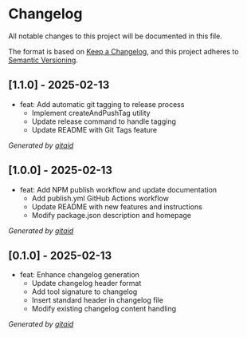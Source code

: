 # Changelog

All notable changes to this project will be documented in this file.

The format is based on [Keep a Changelog](https://keepachangelog.com/en/1.0.0/),
and this project adheres to [Semantic Versioning](https://semver.org/spec/v2.0.0.html).

## [1.1.0] - 2025-02-13

- feat: Add automatic git tagging to release process
    - Implement createAndPushTag utility
    - Update release command to handle tagging
    - Update README with Git Tags feature

_Generated by [gitaid](https://github.com/dibenkobit/gitaid)_

## [1.0.0] - 2025-02-13

- feat: Add NPM publish workflow and update documentation
    - Add publish.yml GitHub Actions workflow
    - Update README with new features and instructions
    - Modify package.json description and homepage

_Generated by [gitaid](https://github.com/dibenkobit/gitaid)_

## [0.1.0] - 2025-02-13

- feat: Enhance changelog generation
    - Update changelog header format
    - Add tool signature to changelog
    - Insert standard header in changelog file
    - Modify existing changelog content handling

_Generated by [gitaid](https://github.com/dibenkobit/gitaid)_
